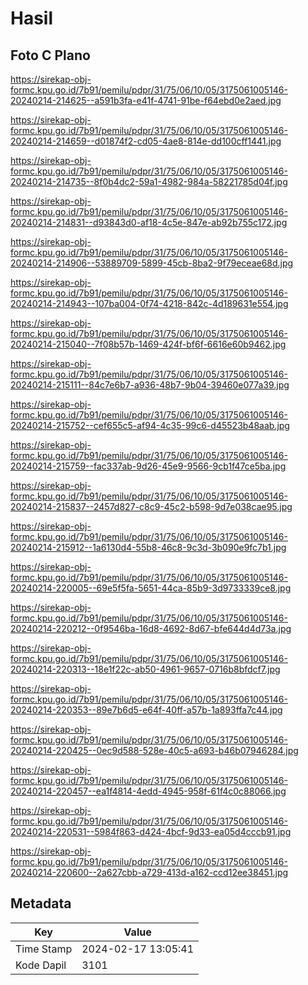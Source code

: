 # Hasil

## Foto C Plano

https://sirekap-obj-formc.kpu.go.id/7b91/pemilu/pdpr/31/75/06/10/05/3175061005146-20240214-214625--a591b3fa-e41f-4741-91be-f64ebd0e2aed.jpg

https://sirekap-obj-formc.kpu.go.id/7b91/pemilu/pdpr/31/75/06/10/05/3175061005146-20240214-214659--d01874f2-cd05-4ae8-814e-dd100cff1441.jpg

https://sirekap-obj-formc.kpu.go.id/7b91/pemilu/pdpr/31/75/06/10/05/3175061005146-20240214-214735--8f0b4dc2-59a1-4982-984a-58221785d04f.jpg

https://sirekap-obj-formc.kpu.go.id/7b91/pemilu/pdpr/31/75/06/10/05/3175061005146-20240214-214831--d93843d0-af18-4c5e-847e-ab92b755c172.jpg

https://sirekap-obj-formc.kpu.go.id/7b91/pemilu/pdpr/31/75/06/10/05/3175061005146-20240214-214906--53889709-5899-45cb-8ba2-9f79eceae68d.jpg

https://sirekap-obj-formc.kpu.go.id/7b91/pemilu/pdpr/31/75/06/10/05/3175061005146-20240214-214943--107ba004-0f74-4218-842c-4d189631e554.jpg

https://sirekap-obj-formc.kpu.go.id/7b91/pemilu/pdpr/31/75/06/10/05/3175061005146-20240214-215040--7f08b57b-1469-424f-bf6f-6616e60b9462.jpg

https://sirekap-obj-formc.kpu.go.id/7b91/pemilu/pdpr/31/75/06/10/05/3175061005146-20240214-215111--84c7e6b7-a936-48b7-9b04-39460e077a39.jpg

https://sirekap-obj-formc.kpu.go.id/7b91/pemilu/pdpr/31/75/06/10/05/3175061005146-20240214-215752--cef655c5-af94-4c35-99c6-d45523b48aab.jpg

https://sirekap-obj-formc.kpu.go.id/7b91/pemilu/pdpr/31/75/06/10/05/3175061005146-20240214-215759--fac337ab-9d26-45e9-9566-9cb1f47ce5ba.jpg

https://sirekap-obj-formc.kpu.go.id/7b91/pemilu/pdpr/31/75/06/10/05/3175061005146-20240214-215837--2457d827-c8c9-45c2-b598-9d7e038cae95.jpg

https://sirekap-obj-formc.kpu.go.id/7b91/pemilu/pdpr/31/75/06/10/05/3175061005146-20240214-215912--1a6130d4-55b8-46c8-9c3d-3b090e9fc7b1.jpg

https://sirekap-obj-formc.kpu.go.id/7b91/pemilu/pdpr/31/75/06/10/05/3175061005146-20240214-220005--69e5f5fa-5651-44ca-85b9-3d9733339ce8.jpg

https://sirekap-obj-formc.kpu.go.id/7b91/pemilu/pdpr/31/75/06/10/05/3175061005146-20240214-220212--0f9546ba-16d8-4692-8d67-bfe644d4d73a.jpg

https://sirekap-obj-formc.kpu.go.id/7b91/pemilu/pdpr/31/75/06/10/05/3175061005146-20240214-220313--18e1f22c-ab50-4961-9657-0716b8bfdcf7.jpg

https://sirekap-obj-formc.kpu.go.id/7b91/pemilu/pdpr/31/75/06/10/05/3175061005146-20240214-220353--89e7b6d5-e64f-40ff-a57b-1a893ffa7c44.jpg

https://sirekap-obj-formc.kpu.go.id/7b91/pemilu/pdpr/31/75/06/10/05/3175061005146-20240214-220425--0ec9d588-528e-40c5-a693-b46b07946284.jpg

https://sirekap-obj-formc.kpu.go.id/7b91/pemilu/pdpr/31/75/06/10/05/3175061005146-20240214-220457--ea1f4814-4edd-4945-958f-61f4c0c88066.jpg

https://sirekap-obj-formc.kpu.go.id/7b91/pemilu/pdpr/31/75/06/10/05/3175061005146-20240214-220531--5984f863-d424-4bcf-9d33-ea05d4cccb91.jpg

https://sirekap-obj-formc.kpu.go.id/7b91/pemilu/pdpr/31/75/06/10/05/3175061005146-20240214-220600--2a627cbb-a729-413d-a162-ccd12ee38451.jpg


## Metadata

| Key        | Value               |
| ---------- | ------------------- |
| Time Stamp | 2024-02-17 13:05:41 |
| Kode Dapil | 3101                |




